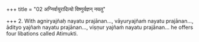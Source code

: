 +++
title = "02 अग्निर्वायुरादित्यो विष्णुर्यज्ञन् नयतु"

+++
2. With agniryajñaḥ nayatu prajānan..., vāyuryajñaṁ nayatu prajānan..., ādityo yajñaṁ nayatu prajānan..., viṣṇur yajñaṁ nayatu prajānan... he offers four libations called Atimukti.
